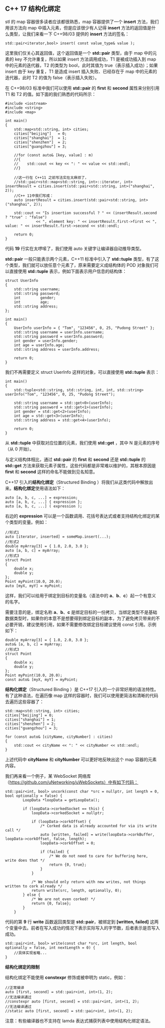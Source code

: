 ## C++ 17 结构化绑定

stl 的 map 容器很多读者应该都很熟悉，map 容器提供了一个 **insert** 方法，我们用该方法向 map 中插入元素，但是应该很少有人记得 **insert** 方法的返回值是什么类型，让我们来看一下 C++98/03 提供的 **insert** 方法的签名：

```
std::pair<iterator,bool> insert( const value_type& value );
```

这里我们仅关心其返回值，这个返回值是一个 **std::pair** 类型，由于 map 中的元素的 key 不允许重复，所以如果 insert 方法调用成功，T1 是被成功插入到 map 中的元素的迭代器，T2 的类型为 bool，此时其值为 true（表示插入成功）；如果 insert 由于 key 重复，T1 是造成 insert 插入失败、已经存在于 map 中的元素的迭代器，此时 T2 的值为 false（表示插入失败）。

在 C++98/03 标准中我们可以使用 **std::pair** 的 **first** 和 **second** 属性来分别引用 T1 和 T2 的值。如下面的我们熟悉的代码所示：

```
#include <iostream>
#include <string>
#include <map>

int main()
{
    std::map<std::string, int> cities;
    cities["beijing"]   = 0;
    cities["shanghai"]  = 1;
    cities["shenzhen"]  = 2;
    cities["guangzhou"] = 3;

    //for (const auto& [key, value] : m)
    //{
    //    std::cout << key << ": " << value << std::endl;
    //}

    //这一行在 C++11 之前写法实在太麻烦了，
    //std::pair<std::map<std::string, int>::iterator, int> insertResult = cities.insert(std::pair<std::string, int>("shanghai", 2));
    //C++ 11中我们写成：
    auto insertResult = cities.insert(std::pair<std::string, int>("shanghai", 2));

    std::cout << "Is insertion successful ? " << (insertResult.second ? "true" : "false") 
              << ", element key: " << insertResult.first->first << ", value: " << insertResult.first->second << std::endl;

    return 0;
}
```

代码 **19** 行实在太啰嗦了，我们使用 auto 关键字让编译器自动推导类型。

**std::pair** 一般只能表示两个元素，C++11 标准中引入了 **std::tuple** 类型，有了这个类型，我们就可以放任意个元素了，原来需要定义成结构体的 POD 对象我们可以直接使用 **std::tuple** 表示，例如下面表示用户信息的结构体：

```
struct UserInfo
{
    std::string username;
    std::string password;
    int         gender;
    int         age;
    std::string address;
};

int main()
{
    UserInfo userInfo = { "Tom", "123456", 0, 25, "Pudong Street" };
    std::string username = userInfo.username;
    std::string password = userInfo.password;
    int gender = userInfo.gender;
    int age = userInfo.age;
    std::string address = userInfo.address;

    return 0;
}
```

我们不再需要定义 struct UserInfo 这样的对象，可以直接使用 **std::tuple** 表示：

```
int main()
{    
    std::tuple<std::string, std::string, int, int, std::string> userInfo("Tom", "123456", 0, 25, "Pudong Street");

    std::string username = std::get<0>(userInfo);
    std::string password = std::get<1>(userInfo);
    int gender = std::get<2>(userInfo);
    int age = std::get<3>(userInfo);
    std::string address = std::get<4>(userInfo);

    return 0;
}
```

从 **std::tuple** 中获取对应位置的元素，我们使用 **std::get** ，其中 N 是元素的序号（从 0 开始）。

与定义结构体相比，通过 **std::pair** 的 **first** 和 **second** 还是 **std::tuple** 的 **std::get** 方法来获取元素子属性，这些代码都是非常难以维护的，其根本原因是 **first** 和 **second** 这样的命名不能做到见名知意。

C++17 引入的**结构化绑定**（Structured Binding ）将我们从这类代码中解放出来。**结构化绑定**使用语法如下：

```
auto [a, b, c, ...] = expression;
auto [a, b, c, ...] { expression };
auto [a, b, c, ...] ( expression );
```

右边的 **expression** 可以是一个函数调用、花括号表达式或者支持结构化绑定的某个类型的变量。例如：

```
//形式1
auto [iterator, inserted] = someMap.insert(...);
//形式2
double myArray[3] = { 1.0, 2.0, 3.0 };
auto [a, b, c] = myArray;
//形式3
struct Point
{
    double x;
    double y;
};
Point myPoint(10.0, 20.0);
auto [myX, myY] = myPoint;
```

这样，我们可以给用于绑定到目标的变量名（语法中的 **a**、**b**、**c**）起一个有意义的名字。

需要注意的是，绑定名称 **a**、**b**、**c** 是绑定目标的一份拷贝，当绑定类型不是基础数据类型时，如果你的本意不是想要得到绑定目标的副本，为了避免拷贝带来的不必要开销，建议使用引用，如果不需要修改绑定目标建议使用 const 引用。示例如下：

```
double myArray[3] = { 1.0, 2.0, 3.0 };
auto& [a, b, c] = myArray;
//形式3
struct Point
{
    double x;
    double y;
};
Point myPoint(10.0, 20.0);
const auto& [myX, myY] = myPoint;
```

**结构化绑定**（Structured Binding ）是 C++17 引入的一个非常好用的语法特性。有了这种语法，在遍历像 map 这样的容器时，我们可以使用更简洁和清晰的代码去遍历这些容器了：

```
std::map<std::string, int> cities;
cities["beijing"] = 0;
cities["shanghai"] = 1;
cities["shenzhen"] = 2;
cities["guangzhou"] = 3;

for (const auto& [cityName, cityNumber] : cities)
{
    std::cout << cityName << ": " << cityNumber << std::endl;
}
```

上述代码中 **cityName** 和 **cityNumber** 可以更好地反映出这个 map 容器的元素内容。

我们再来看一个例子，某 WebSocket 网络库（https://github.com/uNetworking/uWebSockets）中有如下代码：

```
std::pair<int, bool> uncork(const char *src = nullptr, int length = 0, bool optionally = false) {
        LoopData *loopData = getLoopData();

        if (loopData->corkedSocket == this) {
            loopData->corkedSocket = nullptr;

            if (loopData->corkOffset) {
                /* Corked data is already accounted for via its write call */
                auto [written, failed] = write(loopData->corkBuffer, loopData->corkOffset, false, length);
                loopData->corkOffset = 0;

                if (failed) {
                    /* We do not need to care for buffering here, write does that */
                    return {0, true};
                }
            }

            /* We should only return with new writes, not things written to cork already */
            return write(src, length, optionally, 0);
        } else {
            /* We are not even corked! */
            return {0, false};
        }
    }
```

代码的第 **9** 行 **write** 函数返回类型是 **std::pair**，被绑定到 **[written, failed]** 这两个变量中去。前者在写入成功的情况下表示实际写入的字节数，后者表示是否写入成功。

```
std::pair<int, bool> write(const char *src, int length, bool optionally = false, int nextLength = 0) {
    //具体实现省略...
}
```

**结构化绑定的限制**

结构化绑定不能使用 **constexpr** 修饰或被申明为 static，例如：

```
//正常编译
auto [first, second] = std::pair<int, int>(1, 2);
//无法编译通过
//constexpr auto [first, second] = std::pair<int, int>(1, 2);
//无法编译通过
//static auto [first, second] = std::pair<int, int>(1, 2);
```

注意：有些编译器也不支持在 lamda 表达式捕获列表中使用结构化绑定语法。
